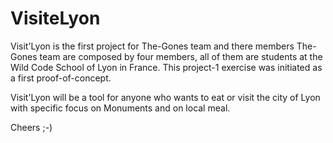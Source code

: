 # VisiteLyon
Visit'Lyon is the first project for The-Gones team and there members
The-Gones team are composed by four members, all of them are students at the Wild Code School of Lyon in France.
This project-1 exercise was initiated as a first proof-of-concept.

Visit'Lyon will be a tool for anyone who wants to eat or visit the city of Lyon with specific focus on Monuments and on local meal.

Cheers ;-)
